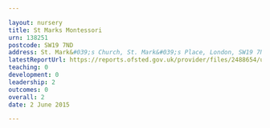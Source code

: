 ```yaml
---

layout: nursery
title: St Marks Montessori
urn: 138251
postcode: SW19 7ND
address: St. Mark&#039;s Church, St. Mark&#039;s Place, London, SW19 7ND
latestReportUrl: https://reports.ofsted.gov.uk/provider/files/2488654/urn/138251.pdf
teaching: 0
development: 0
leadership: 2
outcomes: 0
overall: 2
date: 2 June 2015

---
```

